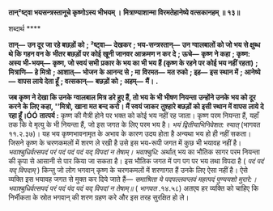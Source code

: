 **तान्²ष्ट्वा भयसन्त्रस्तानूचे कृष्णोऽस्य भीभयम् ।** **मित्राण्याशान्मा विरमतेहानेष्ये वत्सकानहम् ॥ १३॥** 

शब्दार्थ **** 

**तान्—** **उन दूर जा रहे बछड़ों को** **; ²ष्ट्वा—** **देखकर** **; भय-सन्त्रस्तान्—** **उन ग्वालबालों को जो भय से क्षुब्ध थे कि गहन वन के** **भीतर बछड़ों पर कोई खूनी जानवर आक्रमण न कर दे** **; ऊचे—** **कृष्ण ने कहा** **; कृष्ण: अस्य भी-भयम्—** **कृष्ण, जो स्वयं सभी** **प्रकार के भय का भी भय हैं (कृष्ण के रहने पर कोई भय नहीं रहता)** **; मित्राणि—** **हे मित्रो** **; आशात्—** **भोजन के आनन्द से** **; मा** **विरमत—** **मत रुको** **; इह—** **इस स्थान में** **; आनेष्ये—** **वापस लाये देता हूँ** **; वत्सकान्—** **बछड़ों को** **; अहम्—** **मैं।** **.** 

**जब कृष्ण ने देखा कि उनके ग्वालबाल मित्र डरे हुए हैं, तो भय के भी भीषण नियन्ता** **उन्होंने उनके भय को दूर करने के लिए कहा, ''मित्रो, खाना मत बन्द करो। मैं स्वयं जाकर** **तुश्हारे बछड़ों को इसी स्थान में वापस लाये दे रहा हूँ।ÓÓ** **तात्पर्य :** कृष्ण की मैत्री होने पर भक्त को कोई भय नहीं रह जाता। कृष्ण परम नियन्ता हैं, यहाँ तक कि वे मृत्यु के भी नियन्ता हैं, जो इस जगत के लिए परम भय है। *भयं द्वितीयाभिनिवेशत: स्यात्*  (भागवत ११.२.३७)। यह भय कृष्णभावनामृत के अभाव के कारण उदय होता है अन्यथा भय हो ही नहीं सकता। जिसने कृष्ण के चरणकमलों में शरण ले रखी है उसे इस भय-रूपी जगत में कुछ भी भयावह नहीं है। *भवाश्बुधिर्वत्सपदं परं पदं* *पदं पदं यद् विपदां न तेषाम्।* *भवाश्बुधि:* अर्थात् भय का भौतिक सागर परम नियन्ता की कृपा से आसानी से पार किया जा सकता है। इस भौतिक जगत में पग पग पर भय तथा विपदा है ( *पदं पदं यद् विपदाम्* ) किन्तु जो लोग भगवान् कृष्ण के चरणकमलों में शरणागत हैं उनके लिए ऐसा नहीं है। ऐसे व्यक्ति इस भयावह जगत से मुक्त कर दिये जाते हैं— *समाश्रिता ये पदपल्लवप्लवं* *महत्पदं पुण्ययशो मुरारे:।* *भवाश्बुधिर्वत्सपदं परं पदं* *पंद पदं यद् विपदां न तेषाम्॥* ( *भागवत* .१४.५८) अतएव हर व्यक्ति को चाहिए कि निर्भीकता के स्रोत भगवान् की शरण ग्रहण करे और इस तरह सुरक्षित हो ले।  
